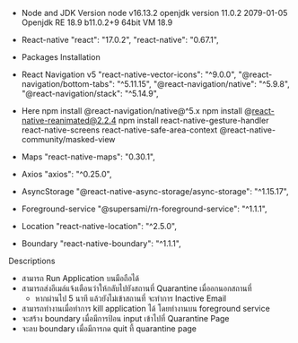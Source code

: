 - Node and JDK Version
node v16.13.2
openjdk version 11.0.2 2079-01-05
Openjdk RE 18.9 b11.0.2+9
64bit VM 18.9

- React-native
"react": "17.0.2",
"react-native": "0.67.1",


- Packages Installation

- React Navigation v5
"react-native-vector-icons": "^9.0.0",
"@react-navigation/bottom-tabs": "^5.11.15",
"@react-navigation/native": "^5.9.8",
"@react-navigation/stack": "^5.14.9",

- Here
npm install @react-navigation/native@^5.x
npm install @react-native-reanimated@2.2.4
npm install  react-native-gesture-handler react-native-screens react-native-safe-area-context @react-native-community/masked-view

- Maps
"react-native-maps": "0.30.1",

- Axios
"axios": "^0.25.0",

- AsyncStorage
"@react-native-async-storage/async-storage": "^1.15.17",

- Foreground-service
"@supersami/rn-foreground-service": "^1.1.1",

- Location
"react-native-location": "^2.5.0",

- Boundary
"react-native-boundary": "^1.1.1",

Descriptions
- สามารถ Run Application บนมือถือได้
- สามารถส่งอีเมล์แจ้งเตือนว่าให้กลับไปยังสถานที่ Quarantine เมื่ออกนอกสถานที่
    - หากผ่านไป 5 นาที แล้วยังไม่เข้าสถานที่ จะทำการ Inactive Email
- สามารถทำงานเมื่อทำการ kill application ได้ โดยทำงานบน foreground service
- จะสร้าง boundary เมื่อมีการป้อน input เข้าไปที่ Quarantine Page 
- จะลบ boundary เมื่อมีการกด quit ที้ quarantine page
